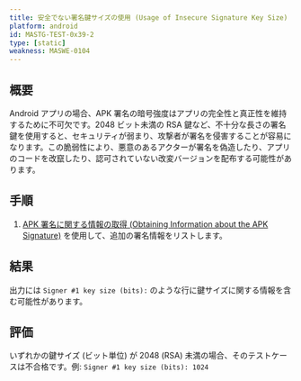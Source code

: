 ```yaml
---
title: 安全でない署名鍵サイズの使用 (Usage of Insecure Signature Key Size)
platform: android
id: MASTG-TEST-0x39-2
type: [static]
weakness: MASWE-0104
---
```


## 概要

Android アプリの場合、APK 署名の暗号強度はアプリの完全性と真正性を維持するために不可欠です。2048 ビット未満の RSA 鍵など、不十分な長さの署名鍵を使用すると、セキュリティが弱まり、攻撃者が署名を侵害することが容易になります。この脆弱性により、悪意のあるアクターが署名を偽造したり、アプリのコードを改竄したり、認可されていない改変バージョンを配布する可能性があります。

## 手順

1. [APK 署名に関する情報の取得 (Obtaining Information about the APK Signature)](../../../techniques/android/MASTG-TECH-0116.md) を使用して、追加の署名情報をリストします。

## 結果

出力には `Signer #1 key size (bits):` のような行に鍵サイズに関する情報を含む可能性があります。

## 評価

いずれかの鍵サイズ (ビット単位) が 2048 (RSA) 未満の場合、そのテストケースは不合格です。例: `Signer #1 key size (bits): 1024`
